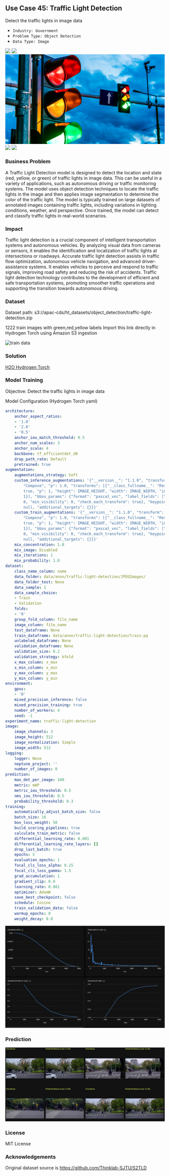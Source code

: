 ## Use Case 45: Traffic Light Detection

Detect the traffic lights in image data

- `Industry: Government`
- `Problem Type: Object Detection`
- `Data Type: Image`

![](https://github.com/h2oai/ht-catalog/blob/646864e3c695f7c721514159bd6c59520dab7438/Assets/use-cases/traffic_light_detection/cover.png)
![](https://github.com/h2oai/ht-catalog/blob/646864e3c695f7c721514159bd6c59520dab7438/Assets/use-cases/traffic_light_detection/cover.jpg)
![](https://github.com/h2oai/ht-catalog/blob/646864e3c695f7c721514159bd6c59520dab7438/Assets/use-cases/traffic_light_detection/cover.jpeg)
![](https://github.com/h2oai/ht-catalog/blob/646864e3c695f7c721514159bd6c59520dab7438/Assets/use-cases/traffic_light_detection/cover.webp)
![](https://github.com/h2oai/ht-catalog/blob/646864e3c695f7c721514159bd6c59520dab7438/Assets/use-cases/traffic_light_detection/cover)

### Business Problem 

A Traffic Light Detection model is designed to detect the location and state (red, yellow, or green) of traffic lights in image data. This can be useful in a variety of applications, such as autonomous driving or traffic monitoring systems. The model uses object detection techniques to locate the traffic lights in the image and then applies image segmentation to determine the color of the traffic light. The model is typically trained on large datasets of annotated images containing traffic lights, including variations in lighting conditions, weather, and perspective. Once trained, the model can detect and classify traffic lights in real-world scenarios.

### Impact

Traffic light detection is a crucial component of intelligent transportation systems and autonomous vehicles. By analyzing visual data from cameras or sensors, it enables the identification and localization of traffic lights at intersections or roadways. Accurate traffic light detection assists in traffic flow optimization, autonomous vehicle navigation, and advanced driver-assistance systems. It enables vehicles to perceive and respond to traffic signals, improving road safety and reducing the risk of accidents. Traffic light detection technology contributes to the development of efficient and safe transportation systems, promoting smoother traffic operations and supporting the transition towards autonomous driving.

### Dataset

Dataset path: s3://apac-cds/ht_datasets/object_detection/traffic-light-detection.zip

1222 train images with green,red,yellow labels Import this link directly in Hydrogen Torch using Amazon S3 ingestion

![train data](https://github.com/h2oai/ht-catalog/blob/646864e3c695f7c721514159bd6c59520dab7438/Assets/use-cases/traffic_light_detection/train%20data.png)

### Solution

[H2O Hydrogen Torch](https://docs.h2o.ai/h2o-hydrogen-torch/)

### Model Training

Objective: Detect the traffic lights in image data

Model Configuration (Hydrogen Torch yaml)

```yaml
architecture:
    anchor_aspect_ratios:
    - '1.0'
    - '2.0'
    - '0.5'
    anchor_iou_match_threshold: 0.5
    anchor_num_scales: 3
    anchor_scale: 4
    backbone: tf_efficientdet_d0
    drop_path_rate: Default
    pretrained: true
augmentation:
    augmentations_strategy: Soft
    custom_inference_augmentations: '{"__version__": "1.1.0", "transform": {"__class_fullname__":
        "Compose", "p": 1.0, "transforms": [{"__class_fullname__": "Resize", "always_apply":
        true, "p": 1, "height": IMAGE_HEIGHT, "width": IMAGE_WIDTH, "interpolation":
        1}], "bbox_params": {"format": "pascal_voc", "label_fields": ["labels"], "min_area":
        0, "min_visibility": 0, "check_each_transform": true}, "keypoint_params":
        null, "additional_targets": {}}}'
    custom_train_augmentations: '{"__version__": "1.1.0", "transform": {"__class_fullname__":
        "Compose", "p": 1.0, "transforms": [{"__class_fullname__": "Resize", "always_apply":
        true, "p": 1, "height": IMAGE_HEIGHT, "width": IMAGE_WIDTH, "interpolation":
        1}], "bbox_params": {"format": "pascal_voc", "label_fields": ["labels"], "min_area":
        0, "min_visibility": 0, "check_each_transform": true}, "keypoint_params":
        null, "additional_targets": {}}}'
    mix_concentration: 1.0
    mix_image: Disabled
    mix_iterations: 1
    mix_probability: 1.0
dataset:
    class_name_column: name
    data_folder: data/anon/traffic-light-detection/JPEGImages/
    data_folder_test: None
    data_sample: 1
    data_sample_choice:
    - Train
    - Validation
    folds:
    - '0'
    group_fold_column: file_name
    image_column: file_name
    test_dataframe: None
    train_dataframe: data/anon/traffic-light-detection/train.pq
    unlabeled_dataframe: None
    validation_dataframe: None
    validation_size: 0.2
    validation_strategy: kfold
    x_max_column: x_max
    x_min_column: x_min
    y_max_column: y_max
    y_min_column: y_min
environment:
    gpus:
    - '0'
    mixed_precision_inference: false
    mixed_precision_training: true
    number_of_workers: 4
    seed: -1
experiment_name: traffic-light-detection
image:
    image_channels: 3
    image_height: 512
    image_normalization: Simple
    image_width: 512
logging:
    logger: None
    neptune_project: ''
    number_of_images: 8
prediction:
    max_det_per_image: 100
    metric: mAP
    metric_iou_threshold: 0.5
    nms_iou_threshold: 0.5
    probability_threshold: 0.3
training:
    automatically_adjust_batch_size: false
    batch_size: 16
    box_loss_weight: 50
    build_scoring_pipelines: true
    calculate_train_metric: false
    differential_learning_rate: 0.001
    differential_learning_rate_layers: []
    drop_last_batch: true
    epochs: 5
    evaluation_epochs: 1
    focal_cls_loss_alpha: 0.25
    focal_cls_loss_gamma: 1.5
    grad_accumulation: 1
    gradient_clip: 0.0
    learning_rate: 0.001
    optimizer: AdamW
    save_best_checkpoint: false
    schedule: Cosine
    train_validation_data: false
    warmup_epochs: 0
    weight_decay: 0.0

```

![chart](https://github.com/h2oai/ht-catalog/blob/646864e3c695f7c721514159bd6c59520dab7438/Assets/use-cases/traffic_light_detection/chart.png)


### Prediction

![Predictions](https://github.com/h2oai/ht-catalog/blob/646864e3c695f7c721514159bd6c59520dab7438/Assets/use-cases/traffic_light_detection/Validation%20Predictions.png)

### License

MIT License

### Acknowledgements

Original dataset source is https://github.com/Thinklab-SJTU/S2TLD
